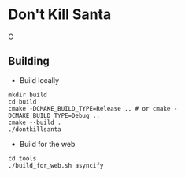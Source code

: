 # Don't Kill Santa

C

## Building

- Build locally

```
mkdir build
cd build
cmake -DCMAKE_BUILD_TYPE=Release .. # or cmake -DCMAKE_BUILD_TYPE=Debug ..
cmake --build .
./dontkillsanta
```

- Build for the web

```
cd tools
./build_for_web.sh asyncify
```

